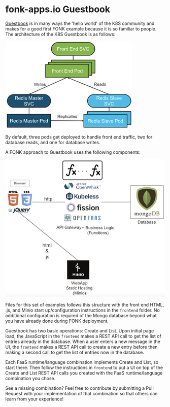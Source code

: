 # fonk-apps.io Guestbook
[Guestbook](https://github.com/kubernetes/examples/tree/master/guestbook) is in many ways the 'hello world' of the K8S community and makes for a good first FONK example because it is so familiar to people.  The architecture of the K8S Guestbook is as follows:

![K8S Guestbook Architecture](K8S-Guestbook-Architecture.jpg)

By default, three pods get deployed to handle front end traffic, two for database reads, and one for database writes.

A FONK approach to Guestbook uses the following components:

![FONK Guestbook Architecture](FONK-Guestbook-Architecture.jpg)

Files for this set of examples follows this structure with the front end HTML, .js, and Minio start up/configuration instructions in the `frontend` folder.  No additional configuration is required of the Mongo database beyond what you have already done during FONK deployment.  

Guestbook has two basic operations: Create and List.  Upon initial page load, the JavaScript in the `frontend` makes a REST API call to get the list of entries already in the database.  When a user enters a new message in the UI, the `frontend` makes a REST API call to create a new entry before then making a second call to get the list of entries now in the database.

Each FaaS runtime/language combination implements Create and List, so start there.  Then follow the instructions in `frontend` to put a UI on top of the Create and List REST API calls you created with the FaaS runtime/language combination you chose.

See a missing combination?  Feel free to contribute by submitting a Pull Request with your implementation of that combination so that others can learn from your experience!
